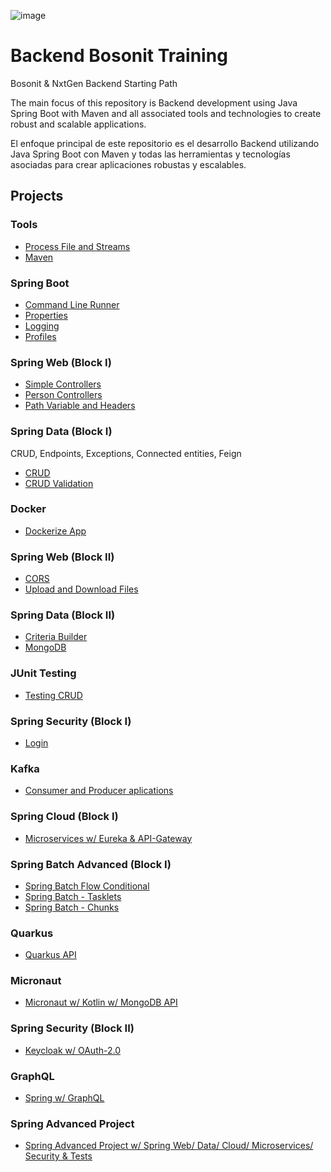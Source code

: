 ![image](https://user-images.githubusercontent.com/117907018/212533192-a0d0f45d-1041-4513-84d4-a4f9a17da40e.png)
# Backend Bosonit Training
Bosonit & NxtGen Backend Starting Path

The main focus of this repository is Backend development using Java Spring Boot with Maven and all associated tools and technologies to create robust and scalable applications.

El enfoque principal de este repositorio es el desarrollo Backend utilizando Java Spring Boot con Maven y todas las herramientas y tecnologías asociadas para crear aplicaciones robustas y escalables.

## Projects

### Tools
* [Process File and Streams](https://github.com/Abarj/JavaTraining/tree/main/block1-process-file-and-streams)
* [Maven](https://github.com/Abarj/JavaTraining/tree/main/block3-maven-package)

### Spring Boot
* [Command Line Runner](https://github.com/Abarj/JavaTraining/tree/main/block5-command-line-runner)
* [Properties](https://github.com/Abarj/JavaTraining/tree/main/block5.2-properties)
* [Logging](https://github.com/Abarj/JavaTraining/tree/main/block5.3-logging)
* [Profiles](https://github.com/Abarj/JavaTraining/tree/main/block5.4-profiles)

### Spring Web (Block I)
* [Simple Controllers](https://github.com/Abarj/JavaTraining/tree/main/block6-simple-controllers)
* [Person Controllers](https://github.com/Abarj/JavaTraining/tree/main/block6.2-person-controllers)
* [Path Variable and Headers](https://github.com/Abarj/JavaTraining/tree/main/block6.3-path-variable-headers)

### Spring Data (Block I)
CRUD, Endpoints, Exceptions, Connected entities, Feign
* [CRUD](https://github.com/Abarj/JavaTraining/tree/main/block7-crud)
* [CRUD Validation](https://github.com/Abarj/JavaTraining/tree/main/block7.2-crud-validation)

### Docker
* [Dockerize App](https://github.com/Abarj/JavaTraining/tree/main/block10-Dockerize-App)

### Spring Web (Block II)
* [CORS](https://github.com/Abarj/JavaTraining/tree/main/block11-Spring-web-avanzado)
* [Upload and Download Files](https://github.com/Abarj/JavaTraining/tree/main/block11.2-Upload-download-files)

### Spring Data (Block II)
* [Criteria Builder](https://github.com/Abarj/JavaTraining/tree/main/block12-Spring-data-avanzado)
* [MongoDB](https://github.com/Abarj/JavaTraining/tree/main/block12.2-Mongodb)

### JUnit Testing
* [Testing CRUD](https://github.com/Abarj/JavaTraining/tree/main/block13-JUnit-Testing-avanzado)

### Spring Security (Block I)
* [Login](https://github.com/Abarj/JavaTraining/tree/main/block14-Spring-Security)

### Kafka
* [Consumer and Producer aplications](https://github.com/Abarj/JavaTraining/tree/main/block15-kafka)

### Spring Cloud (Block I)
* [Microservices w/ Eureka & API-Gateway](https://github.com/Abarj/JAVA_Spring_Boot_Backend/tree/main/block16-Spring-Cloud)

### Spring Batch Advanced (Block I)
* [Spring Batch Flow Conditional](https://github.com/Abarj/JAVA_Spring_Boot_Backend/tree/main/block17-Spring-Batch-Flow)
* [Spring Batch - Tasklets](https://github.com/Abarj/JAVA_Spring_Boot_Backend/tree/main/block17.2-Spring-Batch-Application)
* [Spring Batch - Chunks](https://github.com/Abarj/JAVA_Spring_Boot_Backend/tree/main/block17.3-Spring-Batch-Chunk)

### Quarkus
* [Quarkus API](https://github.com/Abarj/JAVA_Spring_Boot_Backend/tree/main/block18-Quarkus-API)

### Micronaut
* [Micronaut w/ Kotlin w/ MongoDB API](https://github.com/Abarj/JAVA_Spring_Boot_Backend/tree/main/block19-Micronaut-Kotlin-MongoDB-API)

### Spring Security (Block II)
* [Keycloak w/ OAuth-2.0](https://github.com/Abarj/JAVA_Spring_Boot_Backend/tree/main/block20-Spring-Boot-Keycloadk-OAuth-2.0)

### GraphQL
* [Spring w/ GraphQL](https://github.com/Abarj/JAVA_Spring_Boot_Backend/tree/main/block21-Spring-GraphQL)

### Spring Advanced Project
* [Spring Advanced Project w/ Spring Web/ Data/ Cloud/ Microservices/ Security & Tests](https://github.com/Abarj/JAVA_Spring_Boot_Backend/tree/main/block22-Spring-Advanced)

  
